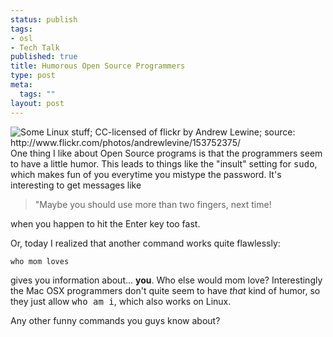 ```yaml
--- 
status: publish
tags: 
- osl
- Tech Talk
published: true
title: Humorous Open Source Programmers
type: post
meta: 
  tags: ""
layout: post
---
```

<img src="http://static.flickr.com/73/153752375_527a46008a_m.jpg" alt="Some Linux stuff; CC-licensed of flickr by Andrew Lewine; source: http://www.flickr.com/photos/andrewlevine/153752375/" class="alignright" />One thing I like about Open Source programs is that the programmers seem to have a little humor. This leads to things like the "insult" setting for <tt>sudo</tt>, which makes fun of you everytime you mistype the password. It's interesting to get messages like 

<blockquote>"Maybe you should use more than two fingers, next time!</blockquote>

when you happen to hit the Enter key too fast.

Or, today I realized that another command works quite flawlessly:

<code>who mom loves</code>

gives you information about... <strong>you</strong>. Who else would mom love? Interestingly the Mac OSX programmers don't quite seem to have <em>that</em> kind of humor, so they just allow <tt>who am i</tt>, which also works on Linux.

Any other funny commands you guys know about?
